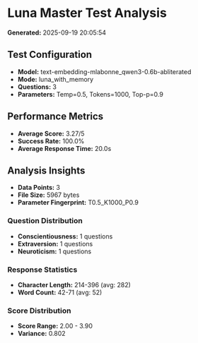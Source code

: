 # Luna Master Test Analysis

**Generated:** 2025-09-19 20:05:54

## Test Configuration
- **Model:** text-embedding-mlabonne_qwen3-0.6b-abliterated
- **Mode:** luna_with_memory
- **Questions:** 3
- **Parameters:** Temp=0.5, Tokens=1000, Top-p=0.9

## Performance Metrics
- **Average Score:** 3.27/5
- **Success Rate:** 100.0%
- **Average Response Time:** 20.0s

## Analysis Insights
- **Data Points:** 3
- **File Size:** 5967 bytes
- **Parameter Fingerprint:** T0.5_K1000_P0.9

### Question Distribution
- **Conscientiousness:** 1 questions
- **Extraversion:** 1 questions
- **Neuroticism:** 1 questions

### Response Statistics
- **Character Length:** 214-396 (avg: 282)
- **Word Count:** 42-71 (avg: 52)

### Score Distribution
- **Score Range:** 2.00 - 3.90
- **Variance:** 0.802

